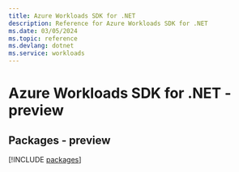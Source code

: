 ```yaml
---
title: Azure Workloads SDK for .NET
description: Reference for Azure Workloads SDK for .NET
ms.date: 03/05/2024
ms.topic: reference
ms.devlang: dotnet
ms.service: workloads
---
```

# Azure Workloads SDK for .NET - preview
## Packages - preview
[!INCLUDE [packages](workloads-index.md)]